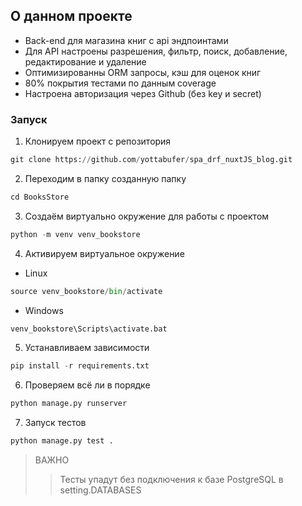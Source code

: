 ## О данном проекте 
* Back-end для магазина книг с api эндпоинтами
* Для API настроены разрешения, фильтр, поиск, добавление, редактирование и удаление
* Оптимизированны ORM запросы, кэш для оценок книг 
* 80% покрытия тестами по данным coverage
* Настроена авторизация через Github (без key и secret)


### Запуск
1. Клонируем проект с репозитория
```python
git clone https://github.com/yottabufer/spa_drf_nuxtJS_blog.git
```
2. Переходим в папку созданную папку
```python
cd BooksStore
```
3. Создаём виртуально окружение для работы с проектом
```python
python -m venv venv_bookstore
```
4. Активируем виртуальное окружение
	
+ Linux
```python
source venv_bookstore/bin/activate
```
+ Windows
```python
venv_bookstore\Scripts\activate.bat 
```
5. Устанавливаем зависимости
```python
pip install -r requirements.txt
```
6. Проверяем всё ли в порядке
```python
python manage.py runserver
```
7. Запуск тестов
```python
python manage.py test . 
```
> ВАЖНО
>> Тесты упадут без подключения к базе PostgreSQL в setting.DATABASES
